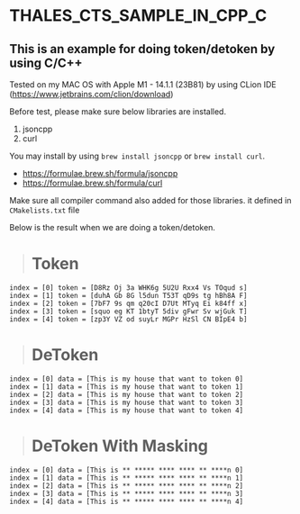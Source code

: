 # THALES_CTS_SAMPLE_IN_CPP_C

## This is an example for doing token/detoken by using C/C++

Tested on my MAC OS with Apple M1 - 14.1.1 (23B81) by using CLion IDE (https://www.jetbrains.com/clion/download)

Before test, please make sure below libraries are installed.

1. jsoncpp
2. curl

You may install by using `brew install jsoncpp` or `brew install curl`.
- https://formulae.brew.sh/formula/jsoncpp
- https://formulae.brew.sh/formula/curl


Make sure all compiler command also added for those libraries.
it defined in `CMakelists.txt` file


Below is the result when we are doing a token/detoken.

> # Token

```
index = [0] token = [D8Rz Oj 3a WHK6g 5U2U Rxx4 Vs TOqud s] 
index = [1] token = [duhA Gb 8G l5dun T53T qD9s tg hBh8A F] 
index = [2] token = [7bF7 9s qm q20cI D7Ut MTyq Ei k84ff x] 
index = [3] token = [squo eg KT 1btyT 5div gFwr Sv wjGuk T] 
index = [4] token = [zp3Y VZ od suyLr MGPr HzSl CN BIpE4 b] 
```

> # DeToken
```
index = [0] data = [This is my house that want to token 0] 
index = [1] data = [This is my house that want to token 1] 
index = [2] data = [This is my house that want to token 2] 
index = [3] data = [This is my house that want to token 3] 
index = [4] data = [This is my house that want to token 4] 
```

> # DeToken With Masking 
```
index = [0] data = [This is ** ***** **** **** ** ****n 0] 
index = [1] data = [This is ** ***** **** **** ** ****n 1] 
index = [2] data = [This is ** ***** **** **** ** ****n 2] 
index = [3] data = [This is ** ***** **** **** ** ****n 3] 
index = [4] data = [This is ** ***** **** **** ** ****n 4] 
```
